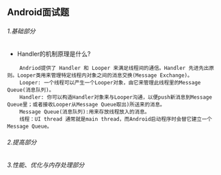 Android面试题
-----
###### 1.基础部分
* Handler的机制原理是什么?
```text
	Andriod提供了 Handler 和 Looper 来满足线程间的通信。Handler 先进先出原则。Looper类用来管理特定线程内对象之间的消息交换(Message Exchange)。
	Looper: 一个线程可以产生一个Looper对象，由它来管理此线程里的Message Queue(消息队列)。
	Handler: 你可以构造Handler对象来与Looper沟通，以便push新消息到Message Queue里；或者接收Looper从Message Queue取出)所送来的消息。
	Message Queue(消息队列):用来存放线程放入的消息。
	线程：UI thread 通常就是main thread，而Android启动程序时会替它建立一个Message Queue。
```
###### 2.提高部分
###### 3.性能、优化与内存处理部分